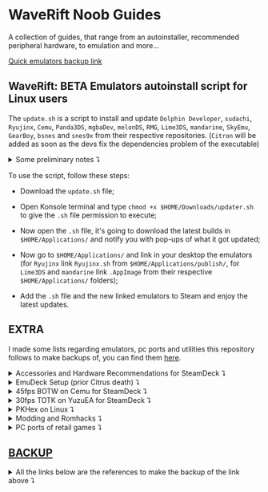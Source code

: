 # WaveRift Noob Guides

A collection of guides, that range from an autoinstaller, recommended peripheral hardware, to emulation and more...

[Quick emulators backup link](https://drive.google.com/drive/folders/1Yb-pRJDzffE7aNfqEPYQyTOFLMSabsXI)

## WaveRift: BETA Emulators autoinstall script for Linux users

The `update.sh` is a script to install and update `Dolphin Developer`, `sudachi`, `Ryujinx`, `Cemu`, `Panda3DS`, `mgbaDev`, `melonDS`, `RMG`, `Lime3DS`, `mandarine`, `SkyEmu`, `GearBoy`, `bsnes` and `snes9x` from their respective repositories.
(`Citron` will be added as soon as the devs fix the dependencies problem of the executable)
<details>
	
  <summary>Some preliminary notes ⮧</summary>
  
> NOTE 1: I recommend getting Emudeck installed, because the script relies on a folder in your user directory, which is `$HOME/Applications`.
>
> But don't worry, if you don't want to, the script makes it for you!
>
> NOTE 2: The `updater-v2.1.sh` file is the new version of the script.
> In the current state it could replace the previous version while providing notifications on what got updated, remained the same or even failed to download, at the cost of 6 times more pop-ups!
> 
> (these pop-ups are for troubleshooting reasons, you could disable what you dont need by simply modify `notify "text here"` to `echo "text here"` inside the script file);
> 
> Also this script uses another folder, which is `$HOME/Apps`, and the script will make this folder for you!
> 
> This change was made so if something goes wrong you don't have to reset your Emudeck's configuration!
>
> IMPORTANT: **ONLY** `Cemu`, `Ryujinx`, `sudachi`, `mgbaDev`, `Lime3DS` and `mandarine` work with `EmuDeck` and `SteamRomManager`; `SkyEmu`, `Dolphin Developer`, `melonDS`, `Panda3DS`, `GearBoy`, `bsnes` and `snes9x` **DO NOT**, **CHANGE ANYTHING AT YOUR OWN RISK**.

</details>
	
To use the script, follow these steps:

* Download the `update.sh` file;
  
* Open Konsole terminal and type `chmod +x $HOME/Downloads/updater.sh` to give the `.sh` file permission to execute;
  
* Now open the `.sh` file, it's going to download the latest builds in `$HOME/Applications/` and notify you with pop-ups of what it got updated;
  
* Now go to `$HOME/Applications/` and link in your desktop the emulators (for `Ryujinx` link `Ryujinx.sh` from `$HOME/Applications/publish/`, for `Lime3DS` and `mandarine` link `.AppImage` from their respective `$HOME/Applications/` folders);
  
* Add the `.sh` file and the new linked emulators to Steam and enjoy the latest updates.

## EXTRA

I made some lists regarding emulators, pc ports and utilities this repository follows to make backups of, you can find them [here](https://github.com/AlexIndiex?direction=desc&sort=updated&tab=stars).

<details>
	
  <summary>Accessories and Hardware Recommendations for SteamDeck ⮧</summary>

- Accessories you could need:
	- Screen protector (self-explanatory).
	- Cover  (self-explanatory).
	- Skin (self-explanatory).
	- Travel bag (self-explanatory).

- Extra hardware you could need:
	- MicroSD (Samsung, SanDisk, Team-Group).
	- 2230 NVMe SSD for storage upgrade (Crucial, Sabrent, Western Digital).
	- 45w to 65w PD power bank (20000mAh capacity highly suggested).
	- External Storage for extra backup (ShargeDisk or a normal SATA to USB enclosure).
	- [Monitor](https://youtu.be/Z8rJxJo3cfI) (LG, Alienware, Gigabyte).
	- Keyboard (Keychron, Akko, Epomaker, Wooting).
	- Mouse (Logitech, Pulsar, Endgame Gear).
	- IEMs (Moondrop, Tangzu, 7hz, Truthear).
	- Headphones (Sennheiser, AKG, Shure).
	- Portable DAC/AMP (Qudelix, Fiio, Moondrop).
	- Cables/Hubs (Ugreen, Anker, StarTech).
	- Controllers (Flydigi, Gamesir, 8bitdo).

- Extra programs you could like to have:
	- WaveRift (shameless plug)
	- ProtonUp-QT (compatibility layers installer).
	- DeckyLoader (for plugins in gaming mode).
	- EmuDeck (wrapper to install most things emulation).
	- Discord/Vencord (self-explanatory).
	- Vivaldi (better alternative to Chrome).
	- Zen/Floorp (custom fork of FireFox).
	- Lutris (Non-Steam games installer).
	- Heroic Launcher (EpicGames and GOG Galaxy games installer).
	- Bottles (for simple exe programs that don't need many dependencies).
	- Prism Launcher (Minecraft Java launcher).
	- LibreOffice (Microsoft Office alternative).
	- VLC (media player for audio and video files).
	- OBS (recording and streaming program).
	- KdenLive (Adobe Premiere alternative).
	- Krita (Adobe Photoshop alternative).
	- Gimp (Adobe Photoshop alternative).
	- Flatseal (Flatpaks' permissions manager).
	- ProtonTricks (dependencies installer for Steam games).
	- DeckThemes (CSS Loader for desktop Steam).

</details>

<details>
	
  <summary>EmuDeck Setup (prior Citrus death) ⮧</summary>

- Files and programs you need:
	- [EmuDeck](https://www.emudeck.com/#download).
	- [BIOS](https://drive.google.com/drive/folders/1ABAJkQeHOLFv8v3wfQVchViRL3sft0j-) [files](https://emulation.gametechwiki.com/index.php/Emulator_files) (needed for PS1, PS2, Nintendo Switch, Nintendo DS/DSi, Sega CD, Saturn, and DreamCast emulation).
	- [ROM](https://r-roms.github.io/) [files](https://www.reddit.com/r/Piracy/wiki/megathread/emulators/) (for the systems you want to emulate).
	- Free storage (either on your internal storage, microSD, or external storage).
	- An internet connection (kinda obvious).

- Other things you might need:
	- Dock or hub (for multiple devices connection).
	- Mouse and keyboard (useful for navigation).
	- External drive (either for moving files or using it for EmuDeck).
	- [Syncthing](https://www.youtube.com/watch?v=nzix6-uKTA0) (if you care for syncing files between different PCs).
	- [Warpinator](https://www.youtube.com/watch?v=sHdQT6kI6Q8) and [Winpinator](https://github.com/swiszczoo/winpinator) (if you don't have an external drive to move your files).
	- [Mods](https://gamebanana.com/) and [Cheats](https://www.cheatslips.com/) (you either rely on communities or dedicated sites).
	- [DeckyLoader](https://github.com/SteamDeckHomebrew/decky-loader) for PowerTools (it can be installed with EmuDeck).

Now let's get started with the installation process:
- Initial EmuDeck installation:
	- In Desktop Mode, download [EmuDeck.desktop](https://www.emudeck.com/#download) and move it to your desktop window.
	- Double click it. It will start installing EmuDeck (and only EmuDeck). You'll notice the previous file being replaced with a new one with the EmuDeck logo. Once it finishes, it's going to open the program for you.
	- Select either quick or custom installation. The difference between the two is the ability to choose what [emulators](https://drive.google.com/drive/folders/1Yb-pRJDzffE7aNfqEPYQyTOFLMSabsXI) you want to install. The first one installs everything EmuDeck offers support for, while with the second, you can just install the emulators you care for.
	- Select where you want to install your emulation folder (Which contains the aformentioned emulators based on the selection you made), the aspect ratio for your emulators (I would recommend using the original aspect ratio of each system so you won't encounter graphical glitches), the EmulationStation's theme and whether you want homebrew games or not. Now click the finish button and let EmuDeck install everything you chose.

It's time to move your files: 
- [DISCLAIMER] In this section, I will tell you where to move your files with an external drive since it's the fastest way to do it. If you want to do it in any other way, please refer to the embedded links in [Syncthing](https://www.youtube.com/watch?v=nzix6-uKTA0), [Warpinator](https://www.youtube.com/watch?v=sHdQT6kI6Q8), and [Winpinator](https://github.com/swiszczoo/winpinator):
 	- Open Dolphin, the file explorer (not the emulator), and navigate to your drive where you installed EmuDeck. You're gonna find a folder named Emulation. Right-click on it and open it in a new tab. While you are in it, open a new tab for both BIOS and ROMs folders. Now return to the first tab and open the drive where you have the files you want to move. Now you should have 4 tabs: the drive of your files, the emulation folder, BIOS folder, and ROMs folder. You can close the emulation folder if you don't have any kind of save file or texture pack to move.
   	- You can start moving your BIOS files from your drive to the BIOS folder. The only files that need a deeper location are your Nintendo Switch's keys and firmware files, which you can move to both Yuzu and Ryujinx folders (Ryujinx needs the firmware installed instead). (For any other emulator, please refer to the [EmuDeckWiki](https://emudeck.github.io/)).
	- You can start moving your ROMs from your drive to the ROMs folder. Inside of it, you're going to find out that each system has a folder for its ROMs. You can read a text file inside each of them to know what ROMs' format each emulator supports. I would recommend creating an update folder for modern systems (like 3DS, WiiU, Switch, PS3, Xbox360, Xbox) that support update ROMs for your games in /Emulation/ROMs/ (please pay attention to folders like WiiU; you're gonna find another ROM folder inside of it, and you need to move your ROMs there instead of just /Emulation/ROMs/WiiU/).

You can now open EmuDeck again and start installing extra programs you might need to get everything working in the best way:
- [DISCLAIMER] Please install [DeckyLoader](https://github.com/SteamDeckHomebrew/decky-loader) to have access to EmuDeck specific plugins.
	- Let's start by checking your BIOS files. Select the BIOS checker section and make sure the box for the emulators you need a BIOS for is green. If it's not, make sure to redumping it.
	- If you want to use the gyro controls for emulators that need it or support it, open the gyroscope section. You're gonna need a sudo password. If you have not set a password, this page will prompt you to create one. Insert it and click install. Once the terminal closes, you can go back to the main page.
	- Next, you're gonna need PowerTools for emulators like Yuzu and Dolphin-emu, mainly to disable SMT, the multi-thread process of Deck's APU, since in SteamOS 3.4 it's bugged. Go to the PowerTools section and install it the same way as the gyroscope section (same process for DeckyControls, a plugin to quickly check each emulator's controls and hotkeys).
	- For better WiiU emulation, I would recommend installing Cemu native, known as Cemu appimage. You can get it in manage emulators > Cemu > install Cemu appimage.
	- Add your emulators and ROMs to Steam with SteamRomManager so you will be able to play them in GamingMode. There is a shortcut on the initial page of EmuDeck. Click it. It's going to prompt that it's closing Steam for you. If your controls don't work after clicking yes, please use a mouse to navigate your Deck for this process. Wait for SteamRomManager to boot. Once it opens, go to settings > theme > change it from EmuDeck to classic for easier navigation. You can either leave everything on or turn off the toggle parsers' toggle and turn on only the toggles for the systems you want to add to Steam. Once you're done choosing, click preview > parse. Wait for the program to retrieve the URLs for the artworks. Once it's done, click save to Steam. Now click on the log tab and wait for SteamRomManager to finish saving everything to Steam. Once it's done, close it, and open Steam.
	- You can now either go back to GamingMode, installing your ROMs updates for your emulators, or fixing Dolphin-emu and Suyu/Yuzu gyro controls. For this last point, please refer to the following links:
		- https://emudeck.github.io/emudeck-application/steamos/emudeck-application-101/#steamdeckgyrodsu;
		- https://github.com/kmicki/SteamDeckGyroDSU/issues/45#issuecomment-1518530487;
		- https://emudeck.github.io/emulators/steamos/dolphin/#dolphin-tips-and-tricks.

> If you updated Emudeck and lost your Citrus entries after using SteamRomManager, the way it parsed [Yuzu](https://drive.google.com/drive/folders/1Yb-pRJDzffE7aNfqEPYQyTOFLMSabsXI) is:
> 
> - For Windows: `"C:\Windows\System32\cmd.exe"" /k start /min "Loading PowerShell Launcher" "C:\Windows\System32\WindowsPowershell\v1.0\powershell.exe" -NoProfile -ExecutionPolicy Bypass -Command "& {C:\Emulation\tools\launchers\yuzu.ps1 '-f' '-g' 'C:\Emulation\roms\switch\[rom].nsp'}" && exit " && exit --emudeck` in target;
> 
> - For Linux: `"/home/deck/Emulation/tools/launchers/yuzu.sh"` in target, and `vblank_mode=0 %command% -f -g "'/home/deck/Emulation/roms/switch/[rom].nsp'"` in launch options;
> 
> meanwhile for [Citra](https://drive.google.com/drive/folders/1Yb-pRJDzffE7aNfqEPYQyTOFLMSabsXI) is:
> 
> - For Windows: `"C:\Windows\System32\cmd.exe" /k start /min "Loading PowerShell Launcher" "C:\Windows\System32\WindowsPowershell\v1.0\powershell.exe" -NoProfile -ExecutionPolicy Bypass -Command "& {D:\Emulation\tools\launchers\citra.ps1 'D:\Emulation\roms\n3ds\[rom].cxi'}" && exit " && exit --emudeck` in target;
> 
> - For Linux: `"/usr/bin/flatpak" run org.citra_emu.citra "/home/deck/Emulation/roms/n3ds/[rom].cxi"` in target for [Citra flatpak](https://drive.google.com/drive/folders/1Yb-pRJDzffE7aNfqEPYQyTOFLMSabsXI); `your citra-qt.appimage path here` in target, and `vblank_mode=0 %command% "'/home/deck/Emulation/roms/n3ds/[rom].cxi'"` in launch options for [Citra Appimage](https://drive.google.com/drive/folders/1Yb-pRJDzffE7aNfqEPYQyTOFLMSabsXI)(similar to Yuzu SRM for Linux);
>
> These values go into the properties when creating a new entry for a Non-Steam game/app.
> 
> If you need the middleware files used by SteamRomManager, you can find them inside the [retired emulators](https://drive.google.com/drive/folders/1Yb-pRJDzffE7aNfqEPYQyTOFLMSabsXI).

</details>

<details>
	
  <summary>45fps BOTW on Cemu for SteamDeck ⮧</summary>

- Step 1: Install EmuDeck and Cemu with it. The appimage is advised due to compatibility in gaming mode.

- Step 2: Put your ROMs into the EmuDeck folder inside `/Emulation/ROMs/WiiU/ROMs`. You need the base game and the latest update.

- Step 3: Open Cemu, select `File>Install game title, update or DLC` and select the update and/or DLC file in the previously said path. The update should be called `The Legend of Zelda Breath of the Wild (UPDATE DATA) (vXXX)` and DLC `The Legend of Zelda Breath of the Wild (DLC)`.

- Step 4: In Cemu top-bar select `Options>Graphics Packs`. In this window, click on `download latest community graphic packs`. If Cemu finds a new version, install it and wait for it to be installed. Then open the Graphic Packs again.

- Step 5: In the graphics pack window, select `The Legend of Zelda Breath of the Wild` and open all the drop-down menus except the cheats if you don't need them.

- Step 6: In `Mods`, enable `extended memory`. Then in `fps++`, click on it and select `mode>advanced settings`. Set the `frame rate limit` to 40fps, `cutscene fps limit` to `limit all cutscenes to 30fps`, `static mode` to `disabled`, `frame average` to `6 frames averaged`, `fence type` to `performance fence`. Now enable `fps++`.

- Step 7: In `Workarounds`, enable `grass swaying`. Then in `Enhancements`, click on it and set `reflection range` to `disabled`. Then `anisotropic filtering` to `medium`. Now enable `Enhancements`. Now in `Graphics` set the `anti-aliasing` to `none`, `shadows` to `low`, `shadow draw distance` to `medium` or `low`, your choice here. Now enable `Graphics`.

- Step 8: Restart Cemu and enjoy Botw :]

</details>

<details>
	
  <summary>30fps TOTK on YuzuEA for SteamDeck ⮧</summary>

- Requirements: keys and firmware 16.0.3 or newer from your switch, base game and update 1.2.0, EmuDeck, and mods.

- Step 1: Go into desktop mode, install [Yuzu](https://drive.google.com/drive/folders/1Yb-pRJDzffE7aNfqEPYQyTOFLMSabsXI/view?usp=sharing) with EmuDeck (or use an alternative, like Sudachi or Suyu).

- Step 2: Move the keys and firmware inside `~/Emulation/bios/yuzu/` if you prefer it.

- Step 3: Move the ROMs into EmuDeck inside `~/Emulation/ROMs/switch/` and install the update.

- Step 4: Open Yuzu, go into `Emulation>Configure>Graphics` in `Graphics` change `vsync mode` to `fifo relaxed`, move to the advanced tab and switch `ASTC recompression` to `BC3`, enable `Enable asynchronous presentation` and `Force maximum clocks`, switch `VRAM usage mode` to `Aggresive` everything else is stock.

- Step 5: Download the zip file `TOTK-1.2.0-30fps.zip` and extract the content into the mods directory. With Yuzu right-click on the game and select `open mod data location`.

- Step 6: Go back into gaming mode and make sure you set in the quick access menu ![:button_aux_1:](assets/images/1054855178588795011.png?raw=true)![:button_aux_2:](assets/images/1054855180253929542.png?raw=true) the GPU clock at 1200 and lock the FPS limiter to 30. With some decks decreasing the TDP to 11/13 watts helps with battery life.

- Step 7: Enjoy your TOTK experience on Deck :]
  
> NOTE: the mods present in this repository are quite old, please use [TOTK-Optimizer](https://github.com/hoverbike1/TOTK-Mods-collection/releases) to update them with a new pack.
>
> TIP: if you are updating the mods or is the first time you are using them, clean all your pipeline shaders from TOTK in the remove section of Yuzu when you right-click on the title.

</details>

<details>
	
  <summary>PKHex on Linux ⮧</summary>

- [pkhex](https://projectpokemon.org/home/files/file/1-pkhex/) can work on Linux with a [bottles](https://usebottles.com/) environment, by following this [link](https://projectpokemon.org/home/forums/topic/62968-pkhex-on-linux/?do=findComment&comment=282035), after installing older .net dependencies, [wine ge 9.1](https://bitbucket.org/amidevous/pkhex/downloads/wine-GE-9.1-x86_64.tar.xz) and [.net 8](https://dotnet.microsoft.com/en-us/download/dotnet/thank-you/sdk-8.0.100-windows-x64-installer), it works and the [legality plugin](https://github.com/santacrab2/PKHeX-Plugins/releases) loads too

</details>

<details>
	
  <summary>Modding and Romhacks ⮧</summary>

- RomHack[s](https://cdromance.org/)' places:
	- https://gamebanana.com/
	- https://www.pokecommunity.com/
	- https://romhackplaza.org/
	- https://romhacking.com/
	- https://www.retrostic.com/
	- [https://www.romhacking.net/](https://archive.org/details/romhacking.net-20240801)
	- [https://reliccastle.com/](https://web.archive.org/web/20240321004101/https://reliccastle.com/tags/completed/)

</details>

<details>
	
  <summary>PC ports of retail games ⮧</summary>

- Ninty [Pc](https://drive.google.com/drive/folders/1ABAJkQeHOLFv8v3wfQVchViRL3sft0j-) ports:
  	- https://sm64pc.info/
		- https://github.com/MorsGames/sm64plus
		- https://github.com/AloUltraExt/sm64ex-alo
	- https://github.com/ihm-tswow/Links-Awakening-DX-HD
	- https://github.com/blawar/ooot
  		- https://github.com/Mr-Wiseguy/Zelda64Recomp
			- https://github.com/HarbourMasters/Shipwright
				- https://github.com/Waterdish/Shipwright-Android
  	- https://github.com/snesrev/smw
  		- https://github.com/stephini/SMAS_Launcher
  	- https://github.com/snesrev/zelda3
		- https://github.com/RadzPrower/Zelda-3-Launcher
  	- https://github.com/HarbourMasters/2ship2harkinian
  		- https://github.com/Waterdish/2ship2harkinian-Android
  
	- What you need for smw and sm64 compiling:
    
  		https://rpmfind.net/linux/fedora/linux/releases/39/Everything/x86_64/os/Packages/g/gcc-13.2.1-3.fc39.x86_64.rpm

		```
		sudo dnf install make gcc python3 glew-devel SDL2-devel
		```
		```
  		cd $HOME/Downloads
		git clone https://github.com/AloXado320/sm64ex-alo
		cd sm64ex-alo
		make BETTERCAMERA=1 EXTERNAL_DATA=1 QOL_FIXES=1 QOL_FEATURES=1 TEXTURE_FIX=1 -j$(nproc)
		make clean all
		CC=clang make
		```
		```
  		cd $HOME/Downloads
		git clone https://github.com/snesrev/smw
		cd smw
		make -j$(nproc)
		make clean all
		CC=clang make
  		```

- List of decompilation projects:
	- https://www.resetera.com/threads/decompilation-projects-ot-free-next-gen-update-for-your-favorite-classics-jak-ii-pc-port-out-in-beta.682687/
	- https://www.retroreversing.com/source-code/decompiled-retail-console-games
 
- [Super Mario Galaxy for NDS](https://cdn.discordapp.com/attachments/775383694948827176/1222191653041995816/smgds.nds?ex=6627c6ad&is=661551ad&hm=951c453c30302700d5f6c75ab9569b67395c3921bfa50dd35fee82b382c15caa&).

- [SmallAnt's Pk RomHacks](https://drive.google.com/drive/folders/1J2tHtAK-UXRYmRMl3gN8sH7yy06cZBmM).

- Citra [core](https://drive.google.com/file/d/1iM5RAYg_kq2zSY7Gbx7XBs6jcPpVaTQs) for NSwitch Retroarch and complete versions [pack](https://drive.google.com/file/d/1rPWZdQx-01jh8nfw974-2XGeRPK-mt3D).

</details>

## [BACKUP](https://drive.google.com/drive/folders/1Yb-pRJDzffE7aNfqEPYQyTOFLMSabsXI)

<details>
	
  <summary>All the links below are the references to make the backup of the link above ⮧</summary>

- https://github.com/qurious-pixel/dolphin/releases .
- https://github.com/KeatonTheBot/Ryujinx/releases .
- https://github.com/GreemDev/Ryujinx-Canary/releases .
- https://github.com/ryujinx-mirror/ryujinx/releases .
- https://github.com/Scandal-UK/ryujinx/releases.
- https://free-git.org/Emulator-Archive/torzu/releases .
- https://git.citron-emu.org/Citron/Citron/releases .
- https://github.com/cemu-project/cemu_graphic_packs/releases .
- https://github.com/RyzenDew/Lime-3DS-Emulator/releases .
- https://github.com/mandarine3ds/mandarine/releases .
- https://github.com/huhao1987/mGBA_Android/releases .
- https://github.com/skylersaleh/SkyEmu/releases .
- https://github.com/Hydr8gon/NooDS/releases .
- https://github.com/TASEmulators/BizHawk/releases .
- https://github.com/TASEmulators/desmume/releases .
- https://github.com/strato-emu/strato/releases .
- https://github.com/rafaelvcaetano/melonDS-android/releases .
- https://github.com/higan-emu/higan/releases .
- https://github.com/melonDS-emu/melonDS/releases .
- https://github.com/cemu-project/Cemu/releases .
- https://github.com/Rakashazi/emu-ex-plus-alpha .
- https://github.com/Rosalie241/RMG/releases .
- https://github.com/simple64/simple64/releases .
- https://github.com/weihuoya/citra/releases .
- https://github.com/visualboyadvance-m/visualboyadvance-m/releases .
- https://github.com/decaf-emu/decaf-emu/releases .
- https://github.com/Medard22/Dolphin-MMJR2-VBI/releases .
- https://notabug.org/litucks/torzu/releases .
- https://github.com/emuplace/sudachi.emuplace.app/releases .
- https://panda3ds.com/download.html .
- https://mgba.io/downloads.html .
- https://dolphin-emu.org/download .
- https://www.pj64-emu.com/nightly-builds .
- https://github.com/AetherSX2-backup/AetherSX2-builds .
- https://codeberg.org/vimuser/duckstation/releases .
- https://github.com/stenzek/duckstation/actions/runs/10634034303 .
- https://github.com/Trixarian/NetherSX2-patch/releases .
- https://github.com/Trixarian/EtherealSX2/releases .
- https://mednafen.github.io/releases .
- https://pcsx2.net/downloads .
- https://github.com/RPCS3/rpcs3/releases .
- https://github.com/shadps4-emu/shadPS4/releases .
- https://www.ppsspp.org/download .
- https://github.com/Vita3K/Vita3K/releases .
- https://flyinghead.github.io/flycast-builds .
- https://redream.io/download .
- https://github.com/FCare/Kronos/releases .
- https://www.retrodev.com/blastem/changes.html .
- https://tasvideos.org/BizHawk/ReleaseHistory .
- https://www.carpeludum.com/kega-fusion .
- https://github.com/xemu-project/xemu/releases .
- https://github.com/xenia-project/xenia .
- https://emulation.gametechwiki.com/index.php/Emulators_on_Windows .
- https://emulation.gametechwiki.com/index.php/Emulators_on_Linux .
- https://emulation.gametechwiki.com/index.php/Emulators_on_Android .

</details>
